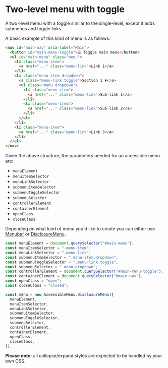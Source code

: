 # Two-level menu with toggle

A two-level menu with a toggle similar to the single-level, except it adds submenus and toggle links.

A basic example of this kind of menu is as follows:

```html
<nav id="main-nav" aria-label="Main">
  <button id="main-menu-toggle">☰ Toggle main menu</button>
  <ul id="main-menu" class="menu">
    <li class="menu-item">
      <a href="..." class="menu-link">Link 1</a>
    </li>
    <li class="menu-item dropdown">
      <a class="menu-link toggle">Section 1 ▼</a>
      <ul class="menu dropdown">
        <li class="menu-item">
          <a href="..." class="menu-link">Sub-link 1</a>
        </li>
        <li class="menu-item">
          <a href="..." class="menu-link">Sub-link 2</a>
        </li>
      </ul>
    </li>
    <li class="menu-item">
      <a href="..." class="menu-link">Link 3</a>
    </li>
  </ul>
</nav>
```

Given the above structure, the parameters needed for an accessible menu are:

- `menuElement`
- `menuItemSelector`
- `menuLinkSelector`
- `submenuItemSelector`
- `submenuToggleSelector`
- `submenuSelector`
- `controllerElement`
- `containerElement`
- `openClass`
- `closeClass`

Depending on what kind of menu you'd like to create you can either use [Menubar](../classes/Menubar.md) or [DisclosureMenu](../classes/DisclosureMenu.md).

```jsx
const menuElement = document.querySelector("#main-menu");
const menuItemSelector = ".menu-item";
const menuLinkSelector = ".menu-link";
const submenuItemSelector = ".menu-item.dropdown";
const submenuToggleSelector = ".menu-link.toggle";
const submenuSelector = ".menu.dropdown";
const controllerElement = document.querySelector("#main-menu-toggle");
const containerElement = document.querySelector("#main-nav");
const openClass = "open";
const closeClass = "closed";

const menu = new AccessibleMenu.DisclosureMenu({
  menuElement,
  menuItemSelector,
  menuLinkSelector,
  submenuItemSelector,
  submenuToggleSelector,
  submenuSelector,
  controllerElement,
  containerElement,
  openClass,
  closeClass,
});
```

**Please note:** all collapse/expand styles are expected to be handled by your own CSS.